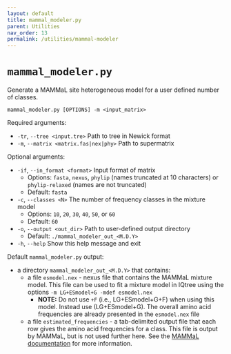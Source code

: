 ```yaml
---
layout: default
title: mammal_modeler.py
parent: Utilities
nav_order: 13
permalink: /utilities/mammal-modeler
---
```


# `mammal_modeler.py`

Generate a MAMMaL site heterogeneous model for a user defined number of classes.

`mammal_modeler.py [OPTIONS] -m <input_matrix>`

Required arguments:
- `-tr`, `--tree <input.tre>` Path to tree in Newick format
- `-m`, `--matrix <matrix.fas|nex|phy>` Path to supermatrix

Optional arguments:
- `-if`, `--in_format <format>` Input format of matrix
  - Options: `fasta`, `nexus`, `phylip` (names truncated at 10 characters) or `phylip-relaxed` (names are not truncated)
  - Default: `fasta`
- `-c`, `--classes <N>` The number of frequency classes in the mixture model
  - Options: `10`, `20`, `30`, `40`, `50`, or `60`
  - Default: `60`
- `-o`, `--output <out_dir>` Path to user-defined output directory
  - Default: `./mammal_modeler_out_<M.D.Y>`
- `-h`, `--help` Show this help message and exit

Default `mammal_modeler.py` output:
- a directory `mammal_modeler_out_<M.D.Y>` that contains:
    - a file `esmodel.nex` - nexus file that contains the MAMMaL mixture model. This file can be used to fit a mixture model in IQtree using the options `-m LG+ESmodel+G -mdef esmodel.nex` 
      - **NOTE:** Do not use `+F` (i.e., LG+ESmodel+G+F) when using this model. Instead use (LG+ESmodel+G). The overall amino acid frequencies are already presented in the `esmodel.nex` file
  - a file `estimated_frequencies` - a tab-delimited output file that each row gives the amino acid frequencies for a class. This file is output by MAMMaL, but is not used further here. See the [MAMMaL documentation](http://amoeba.msstate.edu/phylofisher/pdfs/mammal.pdf) for more information.